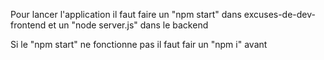 Pour lancer l'application il faut faire un "npm start" dans excuses-de-dev-frontend et un "node server.js" dans le backend

Si le "npm start" ne fonctionne pas il faut fair un "npm i" avant
